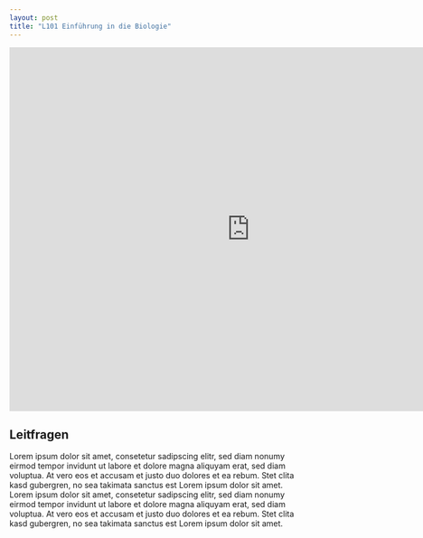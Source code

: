 ```yaml
---
layout: post
title: "L101 Einführung in die Biologie"
---
```

<center>
<iframe src="https://player.vimeo.com/video/154970167?title=0&byline=0&portrait=0" width="850" height="644" frameborder="0" webkitallowfullscreen mozallowfullscreen allowfullscreen></iframe>
</center>

## Leitfragen

Lorem ipsum dolor sit amet, consetetur sadipscing elitr, sed diam nonumy eirmod tempor invidunt ut labore et dolore magna aliquyam erat, sed diam voluptua. At vero eos et accusam et justo duo dolores et ea rebum. Stet clita kasd gubergren, no sea takimata sanctus est Lorem ipsum dolor sit amet. Lorem ipsum dolor sit amet, consetetur sadipscing elitr, sed diam nonumy eirmod tempor invidunt ut labore et dolore magna aliquyam erat, sed diam voluptua. At vero eos et accusam et justo duo dolores et ea rebum. Stet clita kasd gubergren, no sea takimata sanctus est Lorem ipsum dolor sit amet.

